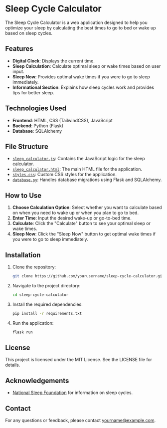 # Sleep Cycle Calculator

The Sleep Cycle Calculator is a web application designed to help you optimize your sleep by calculating the best times to go to bed or wake up based on sleep cycles.

## Features

- **Digital Clock**: Displays the current time.
- **Sleep Calculation**: Calculate optimal sleep or wake times based on user input.
- **Sleep Now**: Provides optimal wake times if you were to go to sleep immediately.
- **Informational Section**: Explains how sleep cycles work and provides tips for better sleep.

## Technologies Used

- **Frontend**: HTML, CSS (TailwindCSS), JavaScript
- **Backend**: Python (Flask)
- **Database**: SQLAlchemy

## File Structure

- [`sleep_calculator.js`](command:_github.copilot.openRelativePath?%5B%7B%22scheme%22%3A%22file%22%2C%22authority%22%3A%22wsl%24%22%2C%22path%22%3A%22%2FUbuntu%2Fhome%2Fodasys%2FCode%2FSleepCycle%2Fstatic%2Fjs%2Fsleep_calculator.js%22%2C%22query%22%3A%22%22%2C%22fragment%22%3A%22%22%7D%2C%22f150fd99-4aa3-42e0-ba91-df8ea27f0376%22%5D "\\wsl$\Ubuntu\home\odasys\Code\SleepCycle\static\js\sleep_calculator.js"): Contains the JavaScript logic for the sleep calculator.
- [`sleep_calculator.html`](command:_github.copilot.openRelativePath?%5B%7B%22scheme%22%3A%22file%22%2C%22authority%22%3A%22wsl%24%22%2C%22path%22%3A%22%2FUbuntu%2Fhome%2Fodasys%2FCode%2FSleepCycle%2Ftemplates%2Fsleep_calculator.html%22%2C%22query%22%3A%22%22%2C%22fragment%22%3A%22%22%7D%2C%22f150fd99-4aa3-42e0-ba91-df8ea27f0376%22%5D "\\wsl$\Ubuntu\home\odasys\Code\SleepCycle\templates\sleep_calculator.html"): The main HTML file for the application.
- [`styles.css`](command:_github.copilot.openRelativePath?%5B%7B%22scheme%22%3A%22file%22%2C%22authority%22%3A%22wsl%24%22%2C%22path%22%3A%22%2FUbuntu%2Fhome%2Fodasys%2FCode%2FSleepCycle%2Fstatic%2Fcss%2Fstyles.css%22%2C%22query%22%3A%22%22%2C%22fragment%22%3A%22%22%7D%2C%22f150fd99-4aa3-42e0-ba91-df8ea27f0376%22%5D "\\wsl$\Ubuntu\home\odasys\Code\SleepCycle\static\css\styles.css"): Custom CSS styles for the application.
- [`database.py`](command:_github.copilot.openRelativePath?%5B%7B%22scheme%22%3A%22file%22%2C%22authority%22%3A%22wsl%24%22%2C%22path%22%3A%22%2FUbuntu%2Fhome%2Fodasys%2FCode%2FSleepCycle%2Fdatabase.py%22%2C%22query%22%3A%22%22%2C%22fragment%22%3A%22%22%7D%2C%22f150fd99-4aa3-42e0-ba91-df8ea27f0376%22%5D "\\wsl$\Ubuntu\home\odasys\Code\SleepCycle\database.py"): Handles database migrations using Flask and SQLAlchemy.

## How to Use

1. **Choose Calculation Option**: Select whether you want to calculate based on when you need to wake up or when you plan to go to bed.
2. **Enter Time**: Input the desired wake-up or go-to-bed time.
3. **Calculate**: Click the "Calculate" button to see your optimal sleep or wake times.
4. **Sleep Now**: Click the "Sleep Now" button to get optimal wake times if you were to go to sleep immediately.

## Installation

1. Clone the repository:
    ```bash
    git clone https://github.com/yourusername/sleep-cycle-calculator.git
    ```
2. Navigate to the project directory:
    ```bash
    cd sleep-cycle-calculator
    ```
3. Install the required dependencies:
    ```bash
    pip install -r requirements.txt
    ```
4. Run the application:
    ```bash
    flask run
    ```

## License

This project is licensed under the MIT License. See the LICENSE file for details.

## Acknowledgements

- [National Sleep Foundation](https://www.sleepfoundation.org/how-sleep-works/sleep-cycles-stages) for information on sleep cycles.

## Contact

For any questions or feedback, please contact [yourname@example.com](mailto:yourname@example.com).